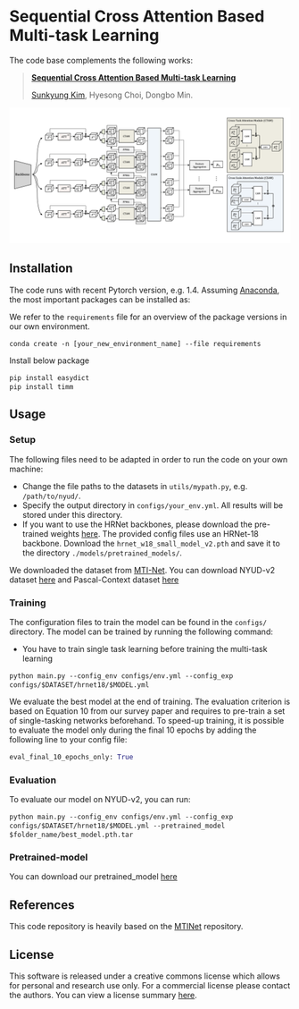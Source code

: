 # Sequential Cross Attention Based Multi-task Learning

The code base complements the following works: 
> [**Sequential Cross Attention Based Multi-task Learning**]()
>
> [Sunkyung Kim](), Hyesong Choi, Dongbo Min.



![Network](figs/network.png)


## Installation
The code runs with recent Pytorch version, e.g. 1.4.
Assuming [Anaconda](https://docs.anaconda.com/anaconda/install/), the most important packages can be installed as:

We refer to the `requirements` file for an overview of the package versions in our own environment.
```shell
conda create -n [your_new_environment_name] --file requirements
```

Install below package

```shell
pip install easydict
pip install timm
```

## Usage

### Setup 
The following files need to be adapted in order to run the code on your own machine:
- Change the file paths to the datasets in `utils/mypath.py`, e.g. `/path/to/nyud/`.
- Specify the output directory in `configs/your_env.yml`. All results will be stored under this directory.
- If you want to use the HRNet backbones, please download the pre-trained weights [here](https://github.com/HRNet/HRNet-Image-Classification). 
The provided config files use an HRNet-18 backbone. Download the `hrnet_w18_small_model_v2.pth` and save it to the directory `./models/pretrained_models/`.

We downloaded the dataset from [MTI-Net](https://github.com/SimonVandenhende/Multi-Task-Learning-PyTorch).
You can download NYUD-v2 dataset [here](https://drive.google.com/file/d/14EAEMXmd3zs2hIMY63UhHPSFPDAkiTzw/view) and Pascal-Context dataset [here](https://data.vision.ee.ethz.ch/kmaninis/share/MTL/PASCAL_MT.tgz)

### Training
The configuration files to train the model can be found in the `configs/` directory. The model can be trained by running the following command:
* You have to train single task learning before training the multi-task learning

```shell
python main.py --config_env configs/env.yml --config_exp configs/$DATASET/hrnet18/$MODEL.yml
```

We evaluate the best model at the end of training. The evaluation criterion is based on Equation 10 from our survey paper and requires to pre-train a set of single-tasking networks beforehand. To speed-up training, it is possible to evaluate the model only during the final 10 epochs by adding the following line to your config file:

```python
eval_final_10_epochs_only: True
``` 

### Evaluation
To evaluate our model on NYUD-v2, you can run:
```shell
python main.py --config_env configs/env.yml --config_exp configs/$DATASET/hrnet18/$MODEL.yml --pretrained_model $folder_name/best_model.pth.tar
``` 
### Pretrained-model
You can download our pretrained_model [here](https://drive.google.com/drive/folders/1Ya3OLxmSAQkn6oBIIdkYb4wI_YEscj45?usp=sharing)


## References
This code repository is heavily based on the [MTINet](https://github.com/SimonVandenhende/Multi-Task-Learning-PyTorch) repository. 


## License
This software is released under a creative commons license which allows for personal and research use only. For a commercial license please contact the authors. You can view a license summary [here](http://creativecommons.org/licenses/by-nc/4.0/).

